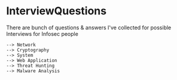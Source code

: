 # InterviewQuestions

There are bunch of questions &amp; answers I've collected for possible Interviews for Infosec people

```
--> Network
--> Cryptography
--> System
--> Web Application
--> Threat Hunting
--> Malware Analysis

```
